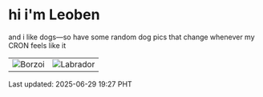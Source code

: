 # hi i'm Leoben

and i like dogs—so have some random dog pics that change whenever my CRON feels like it

|  |  |
|--------|----------|
| ![Borzoi](https://random-dog-vercel.vercel.app/api/random-borzoi?v=1751196452) | ![Labrador](https://random-dog-vercel.vercel.app/api/random-labrador?v=1751196452) |

Last updated: 2025-06-29 19:27 PHT
